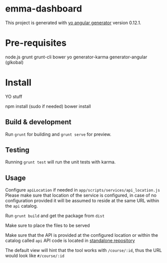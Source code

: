 # emma-dashboard

This project is generated with [yo angular generator](https://github.com/yeoman/generator-angular)
version 0.12.1.

# Pre-requisites

node.js
grunt grunt-cli bower yo generator-karma generator-angular (glkobal)

# Install

YO stuff

npm install (sudo if needed)
bower install

## Build & development

Run `grunt` for building and `grunt serve` for preview.

## Testing

Running `grunt test` will run the unit tests with karma.

## Usage

Configure `apiLocation` if needed in `app/scripts/services/api_location.js`
Please make sure that location of the service is configured, in case of no
configuration provided it will be assumed to reside at the same URL within the
`api` catalog.

Run `grunt build` and get the package from `dist`

Make sure to place the files to be served

Make sure that the API is provided at the configured location or within the
catalog called `api`
API code is located in [standalone repository](https://github.com/centre-for-educational-technology/EMMA_la_dash_API)

The default view will hint that the tool works with `/course/:id`, thus the URL would look like `#/course/:id`
